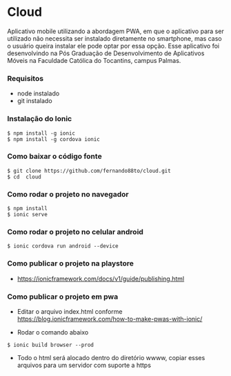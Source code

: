 # Cloud
Aplicativo mobile utilizando a abordagem PWA, em que o aplicativo para ser utilizado não necessita ser instalado diretamente no smartphone, mas caso o usuário queira instalar ele pode optar por essa opção. 
Esse aplicativo foi desenvolvindo na Pós Graduação de Desenvolvimento de Aplicativos Móveis na Faculdade Católica do Tocantins, campus Palmas.



### Requisitos
* node instalado
* git instalado

### Instalação do Ionic
```shell
$ npm install -g ionic
$ npm install -g cordova ionic
```
### Como baixar o código fonte

```shell
$ git clone https://github.com/fernando88to/cloud.git
$ cd  cloud
```

### Como rodar o projeto no navegador
```shell
$ npm install
$ ionic serve
```


### Como rodar o projeto no celular android
```shell
$ ionic cordova run android --device
``` 
 
### Como publicar o projeto na playstore 

* https://ionicframework.com/docs/v1/guide/publishing.html


### Como publicar o projeto em pwa

* Editar o arquivo index.html conforme https://blog.ionicframework.com/how-to-make-pwas-with-ionic/

* Rodar o comando abaixo

```shell
$ ionic build browser --prod
``` 

* Todo o html será alocado dentro do diretório wwww, copiar esses arquivos para um servidor com suporte a https











